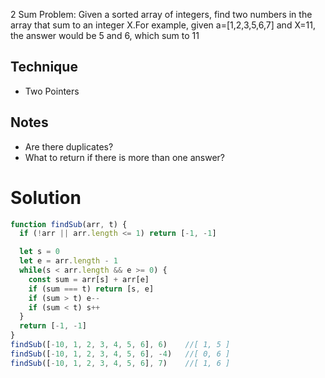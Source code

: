 2 Sum Problem: Given a sorted array of integers, find two numbers in the array 
that sum to an integer X.For example, given a=[1,2,3,5,6,7] and X=11, the answer 
would be 5 and 6, which sum to 11

## Technique

- Two Pointers

## Notes

- Are there duplicates? 
- What to return if there is more than one answer? 

# Solution

```javascript 
function findSub(arr, t) {
  if (!arr || arr.length <= 1) return [-1, -1]

  let s = 0
  let e = arr.length - 1
  while(s < arr.length && e >= 0) {
    const sum = arr[s] + arr[e]
    if (sum === t) return [s, e]
    if (sum > t) e--
    if (sum < t) s++
  }
  return [-1, -1]
}
findSub([-10, 1, 2, 3, 4, 5, 6], 6)    //​​​​​[ 1, 5 ]​​​​​
findSub([-10, 1, 2, 3, 4, 5, 6], -4)   //​​​​​[ 0, 6 ]​​​​​
findSub([-10, 1, 2, 3, 4, 5, 6], 7)    //​​​​​[ 1, 6 ]​​​​​
```
